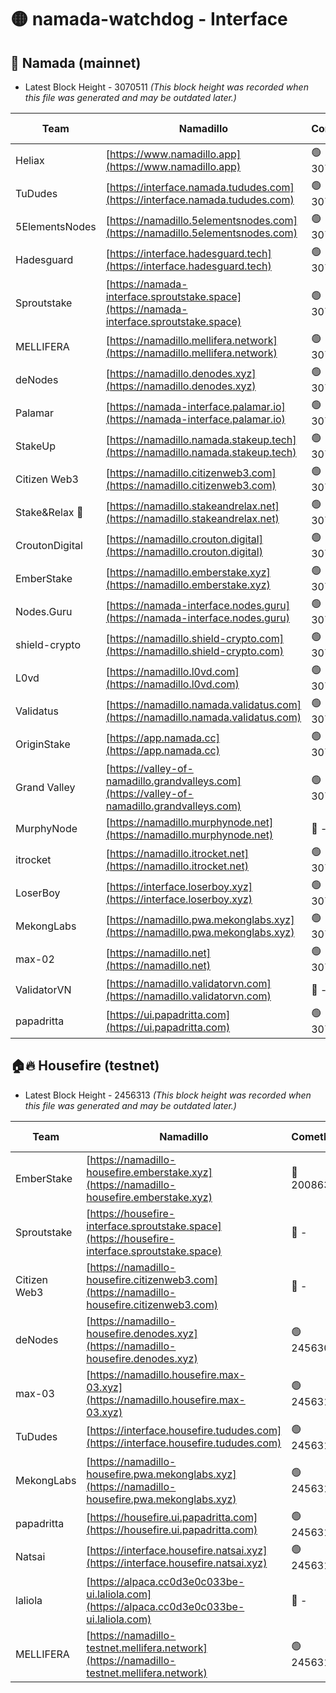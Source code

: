 # 🟡 namada-watchdog - Interface

## 🚀 Namada (mainnet)
- Latest Block Height - 3070511 *(This block height was recorded when this file was generated and may be outdated later.)*

| Team | Namadillo | CometBFT | Indexer | MASP Indexer |
|-|-|-|-|-|
| Heliax | [https://www.namadillo.app](https://www.namadillo.app) | 🟢 3070494 | 🟢 3070494 | 🟢 3070494 |
| TuDudes | [https://interface.namada.tududes.com](https://interface.namada.tududes.com) | 🟢 3070494 | 🟢 3070494 | 🟢 3070494 |
| 5ElementsNodes | [https://namadillo.5elementsnodes.com](https://namadillo.5elementsnodes.com) | 🟢 3070495 | 🟢 3070494 | 🟢 3070494 |
| Hadesguard | [https://interface.hadesguard.tech](https://interface.hadesguard.tech) | 🟢 3070495 | 🟢 3070494 | 🟢 3070495 |
| Sproutstake | [https://namada-interface.sproutstake.space](https://namada-interface.sproutstake.space) | 🟢 3070495 | 🟢 3070495 | 🔴 687417 |
| MELLIFERA | [https://namadillo.mellifera.network](https://namadillo.mellifera.network) | 🟢 3070496 | 🟢 3070496 | 🟢 3070496 |
| deNodes | [https://namadillo.denodes.xyz](https://namadillo.denodes.xyz) | 🟢 3070497 | 🟢 3070497 | 🟢 3070496 |
| Palamar | [https://namada-interface.palamar.io](https://namada-interface.palamar.io) | 🟢 3070497 | 🟢 3070497 | 🟢 3070497 |
| StakeUp | [https://namadillo.namada.stakeup.tech](https://namadillo.namada.stakeup.tech) | 🟢 3070498 | 🟢 3070498 | 🟢 3070498 |
| Citizen Web3 | [https://namadillo.citizenweb3.com](https://namadillo.citizenweb3.com) | 🟢 3070498 | 🟢 3070498 | 🟢 3070498 |
| Stake&Relax 🦥 | [https://namadillo.stakeandrelax.net](https://namadillo.stakeandrelax.net) | 🟢 3070499 | 🟢 3070499 | 🟢 3070498 |
| CroutonDigital | [https://namadillo.crouton.digital](https://namadillo.crouton.digital) | 🟢 3070500 | 🟢 3070500 | 🟢 3070500 |
| EmberStake | [https://namadillo.emberstake.xyz](https://namadillo.emberstake.xyz) | 🟢 3070500 | 🟢 3070500 | 🟢 3070500 |
| Nodes.Guru | [https://namada-interface.nodes.guru](https://namada-interface.nodes.guru) | 🟢 3070500 | 🟢 3070500 | 🟢 3070501 |
| shield-crypto | [https://namadillo.shield-crypto.com](https://namadillo.shield-crypto.com) | 🟢 3070501 | 🟢 3070501 | 🟢 3070500 |
| L0vd | [https://namadillo.l0vd.com](https://namadillo.l0vd.com) | 🟢 3070502 | 🟢 3070501 | 🟢 3070501 |
| Validatus | [https://namadillo.namada.validatus.com](https://namadillo.namada.validatus.com) | 🟢 3070502 | 🟢 3070502 | 🟢 3070502 |
| OriginStake | [https://app.namada.cc](https://app.namada.cc) | 🟢 3070503 | 🟢 3070503 | 🟢 3070502 |
| Grand Valley | [https://valley-of-namadillo.grandvalleys.com](https://valley-of-namadillo.grandvalleys.com) | 🟢 3070503 | 🟢 3070503 | 🟢 3070504 |
| MurphyNode | [https://namadillo.murphynode.net](https://namadillo.murphynode.net) | 🔴 - | 🔴 - | 🔴 - |
| itrocket | [https://namadillo.itrocket.net](https://namadillo.itrocket.net) | 🟢 3070507 | 🟢 3070507 | 🟢 3070507 |
| LoserBoy | [https://interface.loserboy.xyz](https://interface.loserboy.xyz) | 🟢 3070508 | 🟢 3070508 | 🟢 3070508 |
| MekongLabs | [https://namadillo.pwa.mekonglabs.xyz](https://namadillo.pwa.mekonglabs.xyz) | 🟢 3070508 | 🟢 3070508 | 🟢 3070508 |
| max-02 | [https://namadillo.net](https://namadillo.net) | 🟢 3070509 | 🟢 3070509 | 🟢 3070509 |
| ValidatorVN | [https://namadillo.validatorvn.com](https://namadillo.validatorvn.com) | 🔴 - | 🔴 - | 🔴 - |
| papadritta | [https://ui.papadritta.com](https://ui.papadritta.com) | 🟢 3070511 | 🟢 3070511 | 🟢 3070511 |

## 🏠🔥 Housefire (testnet)
- Latest Block Height - 2456313 *(This block height was recorded when this file was generated and may be outdated later.)*

| Team | Namadillo | CometBFT | Indexer | MASP Indexer |
|-|-|-|-|-|
| EmberStake | [https://namadillo-housefire.emberstake.xyz](https://namadillo-housefire.emberstake.xyz) | 🔴 2008636 | 🔴 - | 🔴 - |
| Sproutstake | [https://housefire-interface.sproutstake.space](https://housefire-interface.sproutstake.space) | 🔴 - | 🔴 - | 🔴 - |
| Citizen Web3 | [https://namadillo-housefire.citizenweb3.com](https://namadillo-housefire.citizenweb3.com) | 🔴 - | 🔴 - | 🔴 - |
| deNodes | [https://namadillo-housefire.denodes.xyz](https://namadillo-housefire.denodes.xyz) | 🟢 2456309 | 🟢 2456309 | 🟢 2456309 |
| max-03 | [https://namadillo.housefire.max-03.xyz](https://namadillo.housefire.max-03.xyz) | 🟢 2456310 | 🔴 2167206 | 🟢 2456310 |
| TuDudes | [https://interface.housefire.tududes.com](https://interface.housefire.tududes.com) | 🟢 2456310 | 🟢 2456310 | 🟢 2456310 |
| MekongLabs | [https://namadillo-housefire.pwa.mekonglabs.xyz](https://namadillo-housefire.pwa.mekonglabs.xyz) | 🟢 2456310 | 🟢 2456310 | 🟢 2456310 |
| papadritta | [https://housefire.ui.papadritta.com](https://housefire.ui.papadritta.com) | 🟢 2456311 | 🟢 2456311 | 🟢 2456311 |
| Natsai | [https://interface.housefire.natsai.xyz](https://interface.housefire.natsai.xyz) | 🟢 2456311 | 🟢 2456311 | 🟢 2456311 |
| laliola | [https://alpaca.cc0d3e0c033be-ui.laliola.com](https://alpaca.cc0d3e0c033be-ui.laliola.com) | 🔴 - | 🔴 - | 🔴 - |
| MELLIFERA | [https://namadillo-testnet.mellifera.network](https://namadillo-testnet.mellifera.network) | 🟢 2456313 | 🟢 2456313 | 🟢 2456313 |

